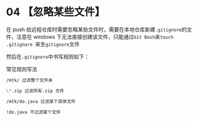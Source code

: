 # 04 【忽略某些文件】

在 push 给远程仓库时需要忽略某些文件时，需要在本地仓库新建`.gitignore`的文件，注意在 windows 下无法直接创建该文件，只能通过`Git Bash`来`touch .gitignore `来生`gitignore`文件

然后在`.gitignore`中书写规则如下：

常见规则写法

```markdown
/mtk/ 过滤整个文件夹

\*.zip 过滤所有.zip 文件

/mtk/do.java 过滤某个具体文件

!do.java 不过滤某个文件
```

